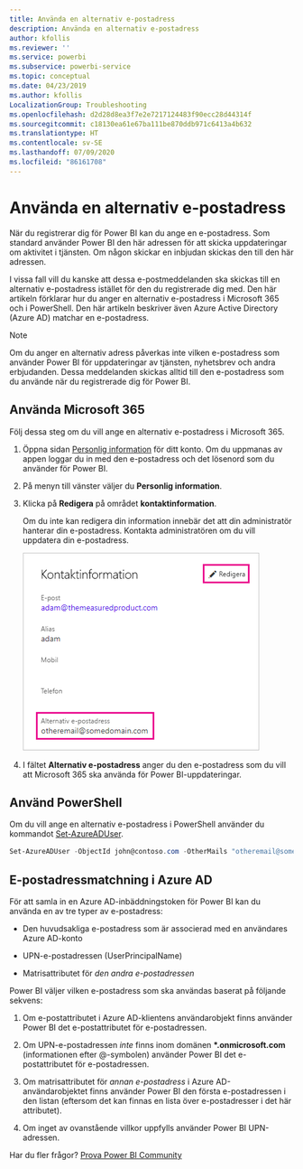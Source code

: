 ```yaml
---
title: Använda en alternativ e-postadress
description: Använda en alternativ e-postadress
author: kfollis
ms.reviewer: ''
ms.service: powerbi
ms.subservice: powerbi-service
ms.topic: conceptual
ms.date: 04/23/2019
ms.author: kfollis
LocalizationGroup: Troubleshooting
ms.openlocfilehash: d2d28d8ea3f7e2e7217124483f90ecc28d44314f
ms.sourcegitcommit: c18130ea61e67ba111be870ddb971c6413a4b632
ms.translationtype: HT
ms.contentlocale: sv-SE
ms.lasthandoff: 07/09/2020
ms.locfileid: "86161708"
---
```

# <a name="use-an-alternate-email-address"></a>Använda en alternativ e-postadress

När du registrerar dig för Power BI kan du ange en e-postadress. Som standard använder Power BI den här adressen för att skicka uppdateringar om aktivitet i tjänsten. Om någon skickar en inbjudan skickas den till den här adressen.

I vissa fall vill du kanske att dessa e-postmeddelanden ska skickas till en alternativ e-postadress istället för den du registrerade dig med. Den här artikeln förklarar hur du anger en alternativ e-postadress i Microsoft 365 och i PowerShell. Den här artikeln beskriver även Azure Active Directory (Azure AD) matchar en e-postadress.

> [!NOTE]
> Om du anger en alternativ adress påverkas inte vilken e-postadress som använder Power BI för uppdateringar av tjänsten, nyhetsbrev och andra erbjudanden. Dessa meddelanden skickas alltid till den e-postadress som du använde när du registrerade dig för Power BI.

## <a name="use-microsoft-365"></a>Använda Microsoft 365

Följ dessa steg om du vill ange en alternativ e-postadress i Microsoft 365.

1. Öppna sidan [Personlig information](https://portal.office.com/account/#personalinfo) för ditt konto. Om du uppmanas av appen loggar du in med den e-postadress och det lösenord som du använder för Power BI.

1. På menyn till vänster väljer du **Personlig information**.

1. Klicka på **Redigera** på området **kontaktinformation**.

    Om du inte kan redigera din information innebär det att din administratör hanterar din e-postadress. Kontakta administratören om du vill uppdatera din e-postadress.

    ![Skärmbild av dialogrutan Kontaktinformation som visar hur du anger en alternativ e-postadress.](media/service-admin-alternate-email-address-for-power-bi/contact-details.png)

1. I fältet **Alternativ e-postadress** anger du den e-postadress som du vill att Microsoft 365 ska använda för Power BI-uppdateringar.

## <a name="use-powershell"></a>Använd PowerShell

Om du vill ange en alternativ e-postadress i PowerShell använder du kommandot [Set-AzureADUser](/powershell/module/azuread/set-azureaduser/).

```powershell
Set-AzureADUser -ObjectId john@contoso.com -OtherMails "otheremail@somedomain.com"
```

## <a name="email-address-resolution-in-azure-ad"></a>E-postadressmatchning i Azure AD

För att samla in en Azure AD-inbäddningstoken för Power BI kan du använda en av tre typer av e-postadress:

* Den huvudsakliga e-postadress som är associerad med en användares Azure AD-konto

* UPN-e-postadressen (UserPrincipalName)

* Matrisattributet för *den andra e-postadressen*

Power BI väljer vilken e-postadress som ska användas baserat på följande sekvens:

1. Om e-postattributet i Azure AD-klientens användarobjekt finns använder Power BI det e-postattributet för e-postadressen.

1. Om UPN-e-postadressen *inte* finns inom domänen **\*.onmicrosoft.com** (informationen efter \@-symbolen) använder Power BI det e-postattributet för e-postadressen.

1. Om matrisattributet för *annan e-postadress* i Azure AD-användarobjektet finns använder Power BI den första e-postadressen i den listan (eftersom det kan finnas en lista över e-postadresser i det här attributet).

1. Om inget av ovanstående villkor uppfylls använder Power BI UPN-adressen.

Har du fler frågor? [Prova Power BI Community](https://community.powerbi.com/)